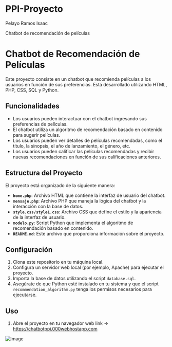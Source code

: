 # PPI-Proyecto
Pelayo Ramos Isaac

Chatbot de recomendación de películas

# Chatbot de Recomendación de Películas

Este proyecto consiste en un chatbot que recomienda películas a los usuarios en función de sus preferencias. Está desarrollado utilizando HTML, PHP, CSS, SQL y Python.

## Funcionalidades

- Los usuarios pueden interactuar con el chatbot ingresando sus preferencias de películas.
- El chatbot utiliza un algoritmo de recomendación basado en contenido para sugerir películas.
- Los usuarios pueden ver detalles de películas recomendadas, como el título, la sinopsis, el año de lanzamiento, el género, etc.
- Los usuarios pueden calificar las películas recomendadas y recibir nuevas recomendaciones en función de sus calificaciones anteriores.

## Estructura del Proyecto

El proyecto está organizado de la siguiente manera:

- **`home.php`**: Archivo HTML que contiene la interfaz de usuario del chatbot.
- **`mensaje.php`**: Archivo PHP que maneja la lógica del chatbot y la interacción con la base de datos.
- **`style.css/style1.css`**: Archivo CSS que define el estilo y la apariencia de la interfaz de usuario.
- **`modelo.py`**: Script Python que implementa el algoritmo de recomendación basado en contenido.
- **`README.md`**: Este archivo que proporciona información sobre el proyecto.

## Configuración

1. Clona este repositorio en tu máquina local.
2. Configura un servidor web local (por ejemplo, Apache) para ejecutar el proyecto.
3. Importa la base de datos utilizando el script `database.sql`.
4. Asegúrate de que Python esté instalado en tu sistema y que el script `recommendation_algorithm.py` tenga los permisos necesarios para ejecutarse.

## Uso

1. Abre el proyecto en tu navegador web link -> https://chatbotppi.000webhostapp.com

![image](https://github.com/IsaacPelayo/PPI-Proyecto/assets/118319408/ba1ee042-c39e-4d41-9f1e-aa7d75a15ece)

